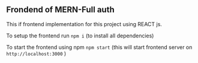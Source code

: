 ## Frondend of MERN-Full auth

This if frontend implementation for this project using REACT js.


To setup the frontend run `npm i` (to install all dependencies)

To start the frontend using npm `npm start` (this will start frontend server on `http://localhost:3000` )
